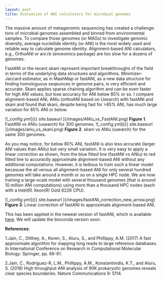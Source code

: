 ```yaml
---
layout: post
title: Evaluation of ANI calculators for microbial genomes
---
```


The massive amount of metagenomic sequencing has created a challenge: tons of microbial genomes assembled and binned from environmental samples. To compare those genomes (or MAGs) to investigate genomic diversity, average nucleitide identity (or ANI) is the most widely used and reliable way to calculate genome identity. Alignment-based ANI calculators, e.g., OrthoANI or ani.rb (enveomics package) are too slow for a dozens of genomes. 


FastANI or the recent skani  represent important breakthroughs of the field in terms of the underlying data structures and algorithms. Minimizer-Jaccard estimator, as in MashMap or fastANI, as a new data structure for finding homologuous seqeunces in genome pairs, is very efficient and accurate. Skani applies sparse chaining algorithm and can be even faster for high ANI values, but lose accuracy for ANI below 85% or so. I compare alignment-based ANI, ANIu (orthoANI based on Usearch) with fastANI and skani and found that skani, despite being fast for >85% ANI, has much large variation for 85% ANI or below. 

![_config.yml]({{ site.baseurl }}/images/ANIu_vs_FastANI.png)
**Figure 1**. FastANI vs ANIu (usearch) for 300 genomes.
![_config.yml]({{ site.baseurl }}/images/aniu_vs_skani.png)
**Figure 2**. skani vs ANIu (usearch) for the same 300 genomes.

As you may notice, for below 80% ANI, fastANI is also less accurate (larger ANI values than ANIu) but very small variation. It is very easy to apply a linear correction as shown, from the blue fitted line (fastANI vs ANIu) to red fitted line to accuractly approximate alignment-based ANI without any additional computations. However, it is tedious to train such a linear model becasuse the all versus all alignment-based ANI for only several hundred genomes will take around a month or so on a single HPC node. We are now training a large-scale model with several thousand genomes (that is around 10 million ANI computations) using more than a thousand HPC nodes (each with a Intel(R) Xeon(R) Gold 6226 CPU).

![_config.yml]({{ site.baseurl }}/images/fastANI_correction_new_arrow.png)
**Figure 3**. Linear correction of fastANI to approximate alignment-based ANI.

This has been applied in the newest version of fastANI, which is available [here](https://github.com/jianshu93/FastANI/releases/tag/v1.34). We will update the bioconda version soon.


**References**:

1.Jain, C., Dilthey, A., Koren, S., Aluru, S., and Phillippy, A.M. (2017) A fast approximate algorithm for mapping long reads to large reference databases. In International Conference on Research in Computational Molecular Biology: Springer, pp. 66-81.

2.Jain, C., Rodriguez-R, L.M., Phillippy, A.M., Konstantinidis, K.T., and Aluru, S. (2018) High throughput ANI analysis of 90K prokaryotic genomes reveals clear species boundaries. Nature Communications 9: 5114.
